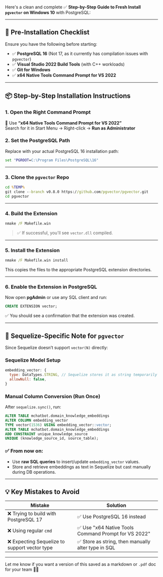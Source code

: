 Here's a clean and complete ✅ **Step-by-Step Guide to Fresh Install `pgvector` on Windows 10** with PostgreSQL:

---

## 🔧 **Pre-Installation Checklist**
Ensure you have the following before starting:
- ✅ **PostgreSQL 16** (Not 17, as it currently has compilation issues with `pgvector`)
- ✅ **Visual Studio 2022 Build Tools** (with C++ workloads)
- ✅ **Git for Windows**
- ✅ **x64 Native Tools Command Prompt for VS 2022**

---

## 📦 **Step-by-Step Installation Instructions**

### **1. Open the Right Command Prompt**
🔹 Use **“x64 Native Tools Command Prompt for VS 2022”**  
Search for it in Start Menu → Right-click → **Run as Administrator**

### **2. Set the PostgreSQL Path**
Replace with your actual PostgreSQL 16 installation path:
```cmd
set "PGROOT=C:\Program Files\PostgreSQL\16"
```

---

### **3. Clone the `pgvector` Repo**
```cmd
cd %TEMP%
git clone --branch v0.8.0 https://github.com/pgvector/pgvector.git
cd pgvector
```

---

### **4. Build the Extension**
```cmd
nmake /F Makefile.win
```
> ✅ If successful, you'll see `vector.dll` compiled.

---

### **5. Install the Extension**
```cmd
nmake /F Makefile.win install
```
This copies the files to the appropriate PostgreSQL extension directories.

---

### **6. Enable the Extension in PostgreSQL**
Now open **pgAdmin** or use any SQL client and run:
```sql
CREATE EXTENSION vector;
```
✅ You should see a confirmation that the extension was created.

---

## 🧠 Sequelize-Specific Note for `pgvector`

Since Sequelize doesn’t support `vector(N)` directly:

### **Sequelize Model Setup**
```js
embedding_vector: {
  type: DataTypes.STRING, // Sequelize stores it as string temporarily
  allowNull: false,
}
```

### **Manual Column Conversion (Run Once)**
After `sequelize.sync()`, run:
```sql
ALTER TABLE mchatbot.domain_knowledge_embeddings
ALTER COLUMN embedding_vector
TYPE vector(1536) USING embedding_vector::vector;
ALTER TABLE mchatbot.domain_knowledge_embeddings
ADD CONSTRAINT unique_knowledge_source
UNIQUE (knowledge_source_id, source_table);
```

### ✅ From now on:
- Use **raw SQL queries** to insert/update `embedding_vector` values.
- Store and retrieve embeddings as text in Sequelize but cast manually during DB operations.

---

## 💡 Key Mistakes to Avoid
| Mistake | Solution |
|--------|----------|
| ❌ Trying to build with PostgreSQL 17 | ✅ Use PostgreSQL 16 instead |
| ❌ Using regular `cmd` | ✅ Use "x64 Native Tools Command Prompt for VS 2022" |
| ❌ Expecting Sequelize to support vector type | ✅ Store as string, then manually alter type in SQL |

---

Let me know if you want a version of this saved as a markdown or `.pdf` doc for your team 🔧📄
